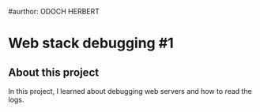 #aurthor: ODOCH HERBERT
# Web stack debugging #1

## About this project

In this project, I learned about debugging web servers and how to read the logs.